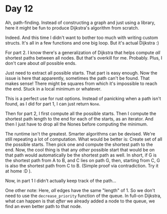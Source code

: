# Day 12
Ah, path-finding. Instead of constructing a graph and just using a library, 
here it might be fun to produce Dijkstra's algorithm from scratch.

Indeed. And this time I didn't want to bother too much with writing custom structs. It's all in 
a few functions and one big loop. But it's actual Dijkstra :)

For part 2. I know there's a generalization of Dijkstra that helps compute _all_ shortest paths between 
all nodes. But that's overkill for me. Probably. Plus, I don't care about _all_ possible ends.

Just need to extract all possible starts. That part is easy enough. Now the issue is here that apparently, 
sometimes the path can't be found. That makes sense! There might be squares from which it's impossible to 
reach the end. Stuck in a local minimum or whatever. 

This is a perfect use for rust options. Instead of panicking when a path isn't found, as I did for part 1, 
I can just return `None`. 

Then for part 2, I first compute all the possible starts. Then I compute the shortest path length to the end 
for each of the starts, as an iterator. And then I just have to drop all the Nones before computing the minimum.

The runtime isn't the greatest. Smarter algorithms can be devised. We're still repeating a lot of computation. 
What would be better is: Create set of all the possible starts. Then pick one and compute the shortest path to the end. 
Now, the cool thing is that any _other_ possible start that would be on that path would automatically be the shortest path 
as well. In short, if G is the shortest path from A to B, and C lies on path G, then, starting from C, G is also the 
shortest path from C to B. (Simple proof via contradiction. Try it at home :D ).

Now, in part 1 I didn't actually keep track of the path...

One other note: Here, _all_ edges have the same "length" of 1. So we don't need to use the `decrease_priority` function 
of the queue. In full-on Dijkstra, what can happen is that _after_ we already added a node to the queue, we find an 
even better path to that node. 